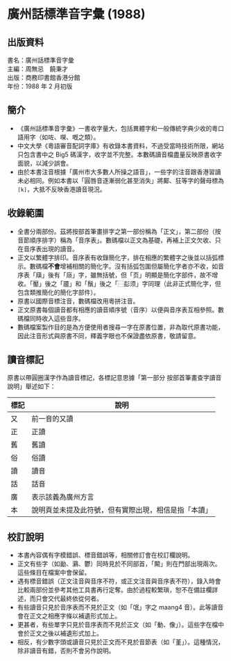 廣州話標準音字彙 (1988)
=======================

出版資料
--------
書名：廣州話標準音字彙<br>
主編：周無忌　饒秉才<br>
出版：商務印書館香港分館<br>
年份：1988 年 2 月初版<br>

簡介
----
 * 《廣州話標準音字彙》一書收字量大，包括異體字和一般傳統字典少收的粵口語用字（如咗、㗎、嘅之類）。
 * 中文大學《粵語審音配詞字庫》有收錄本書資料，不過受當時技術所限，網站只包含書中之 Big5 碼漢字，收字並不完整。本數碼讀音檔盡量反映原書收字面貌，以減少誤會。
 * 由於本書注音根據「廣州市大多數人所操之語音」，一些字的注音跟香港習讀未必相同。例如本書以「圓唇音逐漸弱化甚至消失」將鄺、狂等字的聲母標為 `[k]`，大抵不反映香港讀音現況。
 
收錄範圍
--------
 * 全書分兩部份。茲將按部首筆畫排字之第一部份稱為「正文」，第二部份（按音節順序排字）稱為「音序表」。數碼檔以正文為基礎，再補上正文欠收、只在音序表出現的讀音。
 * 正文以繁體字排印。音序表有收錄簡化字，排在相應的繁體字之後並以括弧標示。數碼檔**不會**增補相關的簡化字。沒有括弧包圍但屬簡化字者亦不收，如音序表「廎」後有「庼」字，雖無括號，但「页」明顯是簡化字部件，故不增收。「靨」後之「靥」和「鬚」後之「⿱髟须」字同理（此非正式簡化字，但包含類推簡化的簡化字部件）。
 * 原書以國際音標注音，數碼檔改用粵拼注音。
 * 正文原書每個讀音都有相應的讀音順序號（音序）以便與音序表互相參照。數碼檔同時收入這些音序。
 * 數碼檔案製作目的是為方便使用者搜尋一字在原書位置，非為取代原書功能，因此注音形式與原書不同，釋義字眼也不保證盡依原書，敬請留意。

讀音標記
--------
原書以帶圓圈漢字作為讀音標記，各標記意思據「第一部分 按部首筆畫查字讀音說明」舉述如下：

| 標記 | 說明                         |
|----|----------------------------|
| 又  | 前一音的又讀                     |
| 正  | 正讀                         |
| 舊  | 舊讀                         |
| 俗  | 俗讀                         |
| 讀  | 讀音                         |
| 話  | 話音                         |
| 廣  | 表示該義為廣州方言                  |
| 本  | 說明頁並未提及此符號，但有實際出現，相信是指「本讀」 |

校訂說明
--------
 * 本書內容偶有字模錯誤、標音錯誤等，相關修訂會在校訂欄說明。
 * 正文有些字（如勔、鸂、鬱）同時見於不同部首，「闞」則在門部出現兩次。這些條目在檔案中會保留。
 * 遇有標音錯誤（正文注音與音序不符，或正文注音與音序表不符），錄入時會比較兩部份並參考其他工具書再行定奪。由於過程較繁瑣，恕不在備註欄詳述，而只會交代最終依從何者。
 * 有些讀音只見於音序表而不見於正文（如「氓」字之 maang4 音）。此等讀音會在正文之相應字條以補遺形式加上。
 * 更甚者，有些單字只見於音序表而不見於正文（如「動、像」）。這些字在檔中會於正文之後以補遺形式加上。
 * 相反，有少數字頭或讀音只見於正文而不見於音節表（如「堇」）。這種情況，除非讀音有錯，否則不會另作說明。
